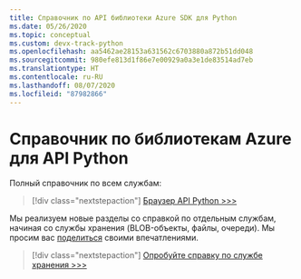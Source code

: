 ```yaml
---
title: Справочник по API библиотеки Azure SDK для Python
ms.date: 05/26/2020
ms.topic: conceptual
ms.custom: devx-track-python
ms.openlocfilehash: aa5462ae28153a631562c6703880a872b51dd048
ms.sourcegitcommit: 980efe813d1f86e7e00929a0a3e1de83514ad7eb
ms.translationtype: HT
ms.contentlocale: ru-RU
ms.lasthandoff: 08/07/2020
ms.locfileid: "87982866"
---
```

# <a name="azure-libraries-for-python-api-reference"></a>Справочник по библиотекам Azure для API Python

Полный справочник по всем службам:

> [!div class="nextstepaction"]
> [Браузер API Python >>>](/python/api/?view=azure-python)

Мы реализуем новые разделы со справкой по отдельным службам, начиная со службы хранения (BLOB-объекты, файлы, очереди). Мы просим вас [поделиться][1] своими впечатлениями.

> [!div class="nextstepaction"]
> [Опробуйте справку по службе хранения >>>](/azure/developer/python/sdk/storage/overview)

[1]: https://github.com/MicrosoftDocs/azure-dev-docs/issues/new?title=&body=%0A%0A%5BEnter%20feedback%20here%5D%0A%0A%0A---%0A%23%23%23%23%20Document%20Details%0A%0A%E2%9A%A0%20*Do%20not%20edit%20this%20section.%20It%20is%20required%20for%20docs.microsoft.com%20%E2%9E%9F%20GitHub%20issue%20linking.*%0A%0A*%20ID%3A%20635f9d09-6ee3-183b-18a6-ef04dab435f5%0A*%20Version%20Independent%20ID%3A%201ff481e1-c4b2-af8b-0489-1f01a2ca3beb%0A*%20Content%3A%20%5BAzure%20SDK%20library%20API%20reference%20-%20Python%5D(https%3A%2F%2Fdocs.microsoft.com%2Fen-us%2Fazure%2Fdeveloper%2Fpython%2Fsdk-library-api-reference)%0A*%20Content%20Source%3A%20%5Barticles%2Fpython%2Fsdk-library-api-reference.md%5D(https%3A%2F%2Fgithub.com%2FMicrosoftDocs%2Fazure-dev-docs%2Fblob%2Fmaster%2Farticles%2Fpython%2Fsdk-library-api-reference.md)%0A*%20Product%3A%20**azure-python**%0A*%20GitHub%20Login%3A%20%40kraigb%0A*%20Microsoft%20Alias%3A%20**kraigb**

